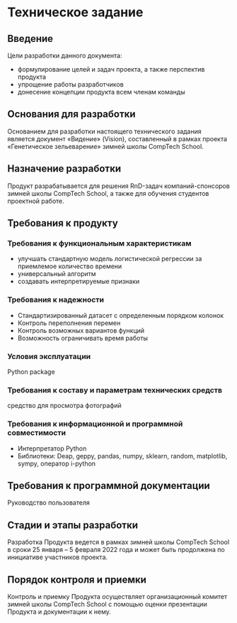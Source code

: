 # Техническое задание
 
## Введение
 
Цели разработки данного документа:

*	формулирование целей и задач проекта, а также перспектив продукта
* упрощение работы разработчиков
* донесение концепции продукта всем членам команды
 
## Основания для разработки
 
Основанием для разработки настоящего технического задания является документ «Видение» (Vision), составленный в рамках проекта «Генетическое зельеварение» зимней школы CompTech School.
 
## Назначение разработки
 
Продукт разрабатывается для решения RnD-задач компаний-спонсоров зимней школы CompTech School, а также для обучения студентов проектной работе.
 
## Требования к продукту
 
### Требования к функциональным характеристикам
 
- улучшать стандартную модель логистической регрессии за приемлемое количество времени
- универсальный алгоритм
- создавать интерпретируемые признаки
 
### Требования к надежности

* Стандартизированный датасет с определенным порядком колонок
* Контроль переполнения перемен
* Контроль возможных вариантов функций
* Возможность ограничивать время работы

### Условия эксплуатации
 
Python package
 
### Требования к составу и параметрам технических средств

средство для просмотра фотографий

### Требования к информационной и программной совместимости

* Интерпретатор Python 
* Библиотеки: Deap, geppy, pandas, numpy, sklearn, random, matplotlib, sympy, оператор i-python
 
## Требования к программной документации
 
Руководство пользователя
 
## Стадии и этапы разработки
 
Разработка Продукта ведется в рамках зимней школы CompTech School в сроки 25 января – 5 февраля 2022 года и может быть продолжена по инициативе участников проекта.
 
## Порядок контроля и приемки

Контроль и приемку Продукта осуществляет организационный комитет зимней школы CompTech School с помощью оценки презентации Продукта и документации к нему.

